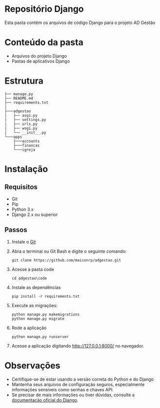 # Repositório Django

Esta pasta contém os arquivos de código Django para o projeto AD Gestão

# Conteúdo da pasta
- Arquivos do projeto Django
- Pastas de aplicativos Django

# Estrutura
    ├── manage.py
    ├── README.md
    ├── requirements.txt
    |
    ├───adgestao
    |   ├── asgi.py
    |   ├── settings.py
    |   ├── urls.py
    |   ├── wsgi.py
    |   └── __init__.py
    └───apps
        ├───accounts
        ├───financas
        └───igreja
        
# Instalação
## Requisitos
- Git
- Pip
- Python 3.x
- Django 2.x ou superior

## Passos

1. Instale o [Git](https://git-scm.com/downloads)
2. Abra o terminal ou Git Bash e digite o seguinte comando:

    ```
    git clone https://github.com/maiconrp/adgestao.git
    ```

3. Acesse a pasta code

    ```
   cd adgestao\code
    ```
4. Instale as dependências
    
    ```
   pip install -r requirements.txt
    ```
5. Execute as migrações:
    
    ```
    python manage.py makemigrations
    python manage.py migrate
    ```
6. Rode a aplicação
    
    ```
    python manage.py runserver
    ```
7. Acesse a aplicação digitando <http://127.0.0.1:8000/> no navegador.

# Observações
- Certifique-se de estar usando a versão correta do Python e do Django
- Mantenha seus arquivos de configuração seguros, especialmente informações sensíveis como senhas e chaves API.
- Se precisar de mais informações ou tiver dúvidas, consulte a [documentação oficial do Django][django].

[django]: https://docs.djangoproject.com/pt-br/4.1/

